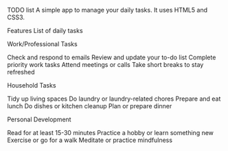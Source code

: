 TODO list
A simple app to manage your daily tasks. It uses HTML5 and CSS3.

Features
List of daily tasks

Work/Professional Tasks

Check and respond to emails
Review and update your to-do list
Complete priority work tasks
Attend meetings or calls
Take short breaks to stay refreshed

Household Tasks

Tidy up living spaces
Do laundry or laundry-related chores
Prepare and eat lunch
Do dishes or kitchen cleanup
Plan or prepare dinner

Personal Development

Read for at least 15-30 minutes
Practice a hobby or learn something new
Exercise or go for a walk
Meditate or practice mindfulness